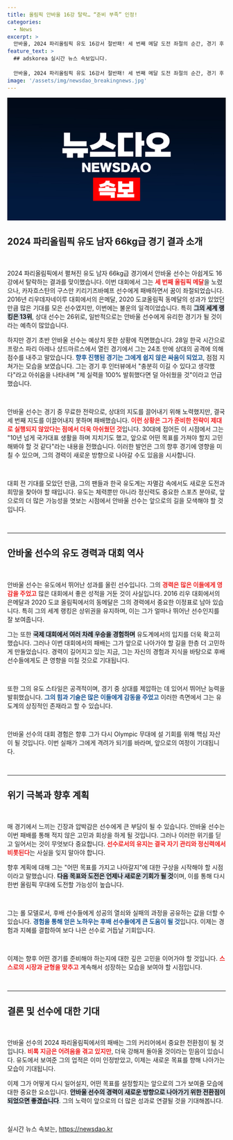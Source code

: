 ```yaml
---
title: 올림픽 안바울 16강 탈락… “준비 부족” 인정!
categories:
  - News
excerpt: >
  안바울, 2024 파리올림픽 유도 16강서 절반패! 세 번째 메달 도전 좌절의 순간, 경기 후 아쉬움 토로하며 은퇴 후 목표 고심. 스포츠 팬들의 심장을 뛰게 할 극적인 전개!
feature_text: >
  ## adskorea 실시간 뉴스 속보입니다.

  안바울, 2024 파리올림픽 유도 16강서 절반패! 세 번째 메달 도전 좌절의 순간, 경기 후 아쉬움 토로하며 은퇴 후 목표 고심. 스포츠 팬들의 심장을 뛰게 할 극적인 전개!
image: '/assets/img/newsdao_breakingnews.jpg'
---
```


<p><img src="/assets/img/newsdao_breakingnews.jpg" alt="adskorea 속보" /></p>

<h2 data-ke-size="size26">2024 파리올림픽 유도 남자 66kg급 경기 결과 소개</h2>

<p data-ke-size="size16">&nbsp;</p>

<p>2024 파리올림픽에서 펼쳐진 유도 남자 66kg급 경기에서 안바울 선수는 아쉽게도 16강에서 탈락하는 결과를 맞이했습니다. 이번 대회에서 그는 <b><span style="color: #ee2323;">세 번째 올림픽 메달</span></b>을 노렸으나, 카자흐스탄의 구스만 키리기즈바예프 선수에게 패배하면서 꿈이 좌절되었습니다. 2016년 리우데자네이루 대회에서의 은메달, 2020 도쿄올림픽 동메달의 성과가 있었던 만큼 많은 기대를 모은 선수였지만, 이번에는 불운의 일격이었습니다. 특히 <b><span style="background-color: #21538527;">그의 세계 랭킹은 13위</span></b>, 상대 선수는 26위로, 일반적으로는 안바울 선수에게 유리한 경기가 될 것이라는 예측이 많았습니다.</p>

<p>하지만 경기 초반 안바울 선수는 예상치 못한 상황에 직면했습니다. 28일 한국 시간으로 프랑스 파리 아레나 샹드마르스에서 열린 경기에서 그는 24초 만에 상대의 공격에 의해 점수를 내주고 말았습니다. <b><span style="color: #1a5490;">향후 진행된 경기는 그에게 쉽지 않은 싸움이 되었고</span></b>, 점점 지쳐가는 모습을 보였습니다. 그는 경기 후 인터뷰에서 "충분히 이길 수 있다고 생각했다"라고 아쉬움을 나타내며 "제 실력을 100% 발휘했다면 덜 아쉬웠을 것"이라고 언급했습니다.</p>

<p data-ke-size="size16">&nbsp;</p>

<p>안바울 선수는 경기 중 무료한 전략으로, 상대의 지도를 끌어내기 위해 노력했지만, 결국 세 번째 지도를 이끌어내지 못하며 패배했습니다. <b><span style="color: #ee2323;">이런 상황은 그가 준비한 전략이 제대로 실행되지 않았다는 점에서 더욱 아쉬웠던 것</span></b>입니다. 30대에 접어든 이 시점에서 그는 "10년 넘게 국가대표 생활을 하며 지치기도 했고, 앞으로 어떤 목표를 가져야 할지 고민해봐야 할 것 같다"라는 내용을 전했습니다. 이러한 발언은 그의 향후 경기에 영향을 미칠 수 있으며, 그의 경력이 새로운 방향으로 나아갈 수도 있음을 시사합니다.</p>

<p data-ke-size="size16">&nbsp;</p>

<p>대회 전 기대를 모았던 만큼, 그의 팬들과 한국 유도계는 자멸감 속에서도 새로운 도전과 희망을 찾아야 할 때입니다. 유도는 체력뿐만 아니라 정신력도 중요한 스포츠 분야로, 앞으로의 더 많은 가능성을 엿보는 시점에서 안바울 선수는 앞으로의 길을 모색해야 할 것입니다.</p>

<p data-ke-size="size16">&nbsp;</p>

<hr>

<h2 data-ke-size="size26">안바울 선수의 유도 경력과 대회 역사</h2>

<p data-ke-size="size16">&nbsp;</p>

<p>안바울 선수는 유도에서 뛰어난 성과를 올린 선수입니다. 그의 <b><span style="color: #ee2323;">경력은 많은 이들에게 영감을 주었고</span></b> 많은 대회에서 좋은 성적을 거둔 것이 사실입니다. 2016 리우 대회에서의 은메달과 2020 도쿄 올림픽에서의 동메달은 그의 경력에서 중요한 이정표로 남아 있습니다. 특히 그의 세계 랭킹은 상위권을 유지하며, 이는 그가 얼마나 뛰어난 선수인지를 잘 보여줍니다. </p>

<p>그는 또한 <b><span style="background-color: #21538527;">국제 대회에서 여러 차례 우승을 경험하며</span></b> 유도계에서의 입지를 더욱 확고히 했습니다. 그러나 이번 대회에서의 패배는 그가 앞으로 나아가야 할 길을 한층 더 고민하게 만들었습니다. 경력이 길어지고 있는 지금, 그는 자신의 경험과 지식을 바탕으로 후배 선수들에게도 큰 영향을 미칠 것으로 기대됩니다. </p>

<p data-ke-size="size16">&nbsp;</p>

<p>또한 그의 유도 스타일은 공격적이며, 경기 중 상대를 제압하는 데 있어서 뛰어난 능력을 발휘했습니다. <b><span style="color: #1a5490;">그의 힘과 기술은 많은 이들에게 감동을 주었고</span></b> 이러한 측면에서 그는 유도계의 상징적인 존재라고 할 수 있습니다.</p>

<p data-ke-size="size16">&nbsp;</p>

<p>안바울 선수의 대회 경험은 향후 그가 다시 Olympic 무대에 설 기회를 위해 핵심 자산이 될 것입니다. 이번 실패가 그에게 격려가 되기를 바라며, 앞으로의 여정이 기대됩니다. </p>

<p data-ke-size="size16">&nbsp;</p>

<hr>

<h2 data-ke-size="size26">위기 극복과 향후 계획</h2>

<p data-ke-size="size16">&nbsp;</p>

<p>매 경기에서 느끼는 긴장과 압박감은 선수에게 큰 부담이 될 수 있습니다. 안바울 선수는 이번 패배를 통해 적지 않은 고민과 회상을 하게 될 것입니다. 그러나 이러한 위기를 딛고 일어서는 것이 무엇보다 중요합니다. <b><span style="color: #ee2323;">선수로서의 유지는 결국 자기 관리와 정신력에서 비롯된다</span></b>는 사실을 잊지 말아야 합니다. </p>

<p>향후 계획에 대해 그는 "어떤 목표를 가지고 나아갈지"에 대한 구상을 시작해야 할 시점이라고 말했습니다. <b><span style="background-color: #21538527;">다음 목표와 도전은 언제나 새로운 기회가 될 것</span></b>이며, 이를 통해 다시 한번 올림픽 무대에 도전할 가능성이 높습니다.</p>

<p data-ke-size="size16">&nbsp;</p>

<p>그는 롤 모델로서, 후배 선수들에게 성공의 열쇠와 실패의 과정을 공유하는 값을 더할 수 있습니다. <b><span style="color: #1a5490;">경험을 통해 얻은 노하우는 후배 선수들에게 큰 도움이 될 것</span></b>입니다. 이제는 경험과 지혜를 결합하여 보다 나은 선수로 거듭날 기회입니다. </p>

<p data-ke-size="size16">&nbsp;</p>

<p>이제는 향후 어떤 경기를 준비해야 하는지에 대한 깊은 고민을 이어가야 할 것입니다. <b><span style="color: #ee2323;">스스로의 시장과 균형을 맞추고</span></b> 계속해서 성장하는 모습을 보여야 할 시점입니다. </p>

<p data-ke-size="size16">&nbsp;</p>

<hr>

<h2 data-ke-size="size26">결론 및 선수에 대한 기대</h2>

<p data-ke-size="size16">&nbsp;</p>

<p>안바울 선수의 2024 파리올림픽에서의 패배는 그의 커리어에서 중요한 전환점이 될 것입니다. <b><span style="color: #ee2323;">비록 지금은 어려움을 겪고 있지만</span></b>, 더욱 강해져 돌아올 것이라는 믿음이 있습니다. 유도에서 보여준 그의 업적은 이미 인정받았고, 이제는 새로운 목표를 향해 나아가는 모습이 기대됩니다. </p>

<p>이제 그가 어떻게 다시 일어설지, 어떤 목표를 설정할지는 앞으로의 그가 보여줄 모습에 대한 중요한 요소입니다. <b><span style="background-color: #21538527;">안바울 선수의 경력이 새로운 방향으로 나아가기 위한 전환점이 되었으면 좋겠습니다</span></b>. 그의 노력이 앞으로의 더 많은 성과로 연결될 것을 기대해봅니다. </p>

<p data-ke-size="size16">&nbsp;</p>
실시간 뉴스 속보는, <a href="https://newsdao.kr" rel="dofollow">https://newsdao.kr</a>


